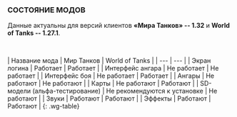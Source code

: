 ### СОСТОЯНИЕ МОДОВ

Данные актуальны для версий клиентов **«Мира Танков» -- 1.32** и **World of Tanks -- 1.27.1**.

<br>

| Название мода | Мир Танков | World of Tanks |
| --- | --- |
| Экран логина | <span class="green">Работает</span> | <span class="green">Работает</span> |
| Интерфейс ангара | <span class="red">Не работает</span> | <span class="red">Не работает</span> |
| Интерфейс боя | <span class="red">Не работает</span> | <span class="green">Работает</span> |
| Ангары | <span class="red">Не работают</span> | <span class="red">Не работают</span> |
| Карты | <span class="red">Не работают</span> | <span class="green">Работают</span> |
| SD-модели (альфа-тестирование) | <span class="yellow">Не рекомендуются к установке</span> | <span class="red">Не работают</span> |
| Звуки | <span class="green">Работают</span> | <span class="green">Работают</span> |
| Эффекты | <span class="green">Работают</span> | <span class="green">Работают</span> |
{: .wg-table}

<style>
  .wg-table .green::after,
  .wg-table .yellow::after,
  .wg-table .red::after {
    content: '';
    display: inline-block;
    width: 16px;
    height: 16px;
    margin-left: 4px;
    background-size: contain;
    vertical-align: middle;
  }

  .wg-table .green {
    color: #50b531;
  }
  .wg-table .green::after {
    background: url(/assets/img/table/check_green.png) no-repeat;
  }

  .wg-table .yellow {
    color: #e3df33;
  }
  .wg-table .yellow::after {
    background: url(/assets/img/table/wait_update.png) no-repeat;
  }

  .wg-table .red {
    color: #c71d1d;
  }
  .wg-table .red::after {
    background: url(/assets/img/table/icon_cross.png) no-repeat;
  }
</style>
